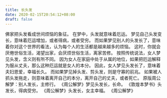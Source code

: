 ```yaml
---
title: 长头发
date: 2020-02-15T20:54:12+08:00
draft: false
---
```


佛家把头发看成世间烦恼的象征。
在梦中，头发就意味着厄运。
梦见自己头发变长，意味着厄运增加，或者得病，或者受穷。
而如果梦见别人的头发长了，意味着你对这个世界的看法，认为每个人的生活都是越来越多的烦恼。
这时，你就会厌倦世俗生活，渴望出家，会厌烦世俗生活，离家苦修。
按照传统说法，女人梦见头发，含义则有所不同。
因为女人在家庭中处于从属的地位，如果把厄运解释为服从丈夫，那么这种厄运就是女人的本分。
因此，女人梦见头发长了，意味着夫妇恩爱，幸福长久。
而如果梦见掉头发、剪头发，则是守寡的前兆。
如果被人抓头发拖走，则意味着离开自己的本分，离开自己的丈夫，或者死亡。
原版周公解梦：别人发长，主修行。
《周公解梦》梦见头发长，长命。
《敦煌本梦书》头发长，得病受穷。
《周公解梦》头发长，女主幸福。
《周公解梦》